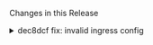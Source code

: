 Changes in this Release

<details><summary>dec8dcf fix: invalid ingress config</summary>
fix: invalid ingress config
</details>